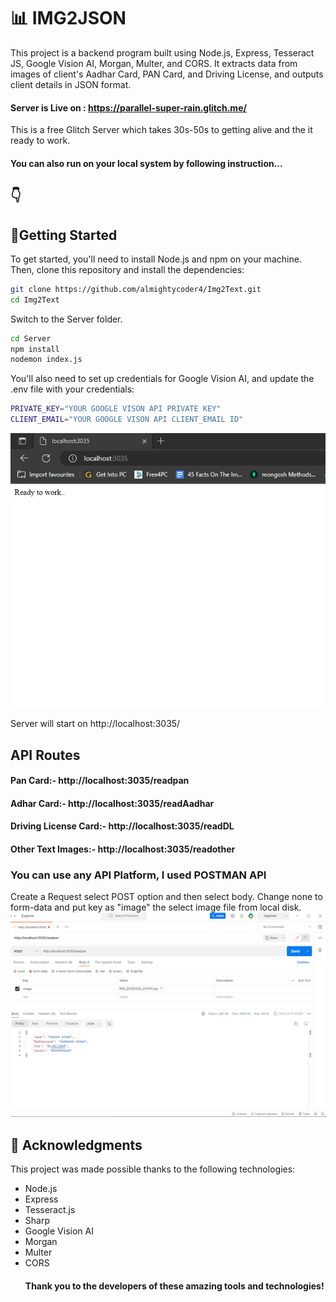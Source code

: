 # 📊 IMG2JSON

This project is a backend program built using Node.js, Express, Tesseract JS, Google Vision AI, Morgan, Multer, and CORS. It extracts data from images of client's Aadhar Card, PAN Card, and Driving License, and outputs client details in JSON format.

#### Server is Live on : https://parallel-super-rain.glitch.me/

This is a free Glitch Server which takes 30s-50s to getting alive and the it ready to work.

#### You can also run on your local system by following instruction...

## 👇

## 🚀Getting Started

To get started, you'll need to install Node.js and npm on your machine. Then, clone this repository and install the dependencies:

```bash
git clone https://github.com/almightycoder4/Img2Text.git
cd Img2Text

```

Switch to the Server folder.

```bash
cd Server
npm install
nodemon index.js
```

You'll also need to set up credentials for Google Vision AI, and update the .env file with your credentials:

```bash
PRIVATE_KEY="YOUR GOOGLE VISON API PRIVATE KEY"
CLIENT_EMAIL="YOUR GOOGLE VISON API CLIENT_EMAIL ID"
```

![App Screenshot](https://github.com/almightycoder4/Img2Text/blob/main/ScreenShot/Server1.png?raw=true)

Server will start on http://localhost:3035/
## API Routes
#### Pan Card:- http://localhost:3035/readpan
#### Adhar Card:- http://localhost:3035/readAadhar
#### Driving License Card:- http://localhost:3035/readDL
#### Other Text Images:- http://localhost:3035/readother

### You can use any API Platform, I used POSTMAN API

Create a Request select POST option and then select body.
Change none to form-data and put key as "image" the select image file from local disk.
![App Screenshot](https://github.com/almightycoder4/Img2Text/blob/main/ScreenShot/Postman.png?raw=true)

## 🙏 Acknowledgments

This project was made possible thanks to the following technologies:

- Node.js
- Express
- Tesseract.js
- Sharp
- Google Vision AI
- Morgan
- Multer
- CORS
  #### Thank you to the developers of these amazing tools and technologies!
